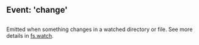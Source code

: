 ## Event: 'change'

## 

Emitted when something changes in a watched directory or file.
See more details in [fs.watch][0].


[0]: #fs_fs_watch_filename_options_listener